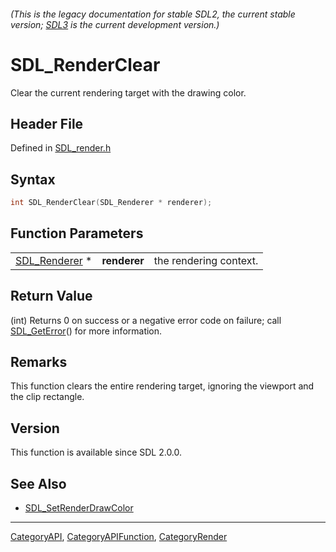 ###### (This is the legacy documentation for stable SDL2, the current stable version; [SDL3](https://wiki.libsdl.org/SDL3/) is the current development version.)
# SDL_RenderClear

Clear the current rendering target with the drawing color.

## Header File

Defined in [SDL_render.h](https://github.com/libsdl-org/SDL/blob/SDL2/include/SDL_render.h)

## Syntax

```c
int SDL_RenderClear(SDL_Renderer * renderer);
```

## Function Parameters

|                                |              |                        |
| ------------------------------ | ------------ | ---------------------- |
| [SDL_Renderer](SDL_Renderer) * | **renderer** | the rendering context. |

## Return Value

(int) Returns 0 on success or a negative error code on failure; call
[SDL_GetError](SDL_GetError)() for more information.

## Remarks

This function clears the entire rendering target, ignoring the viewport and
the clip rectangle.

## Version

This function is available since SDL 2.0.0.

## See Also

- [SDL_SetRenderDrawColor](SDL_SetRenderDrawColor)

----
[CategoryAPI](CategoryAPI), [CategoryAPIFunction](CategoryAPIFunction), [CategoryRender](CategoryRender)

